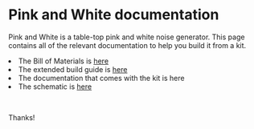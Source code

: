 <p><h1>Pink and White documentation</h1></p>
<p>Pink and White is a table-top pink and white noise generator. This page contains all of the relevant documentation to help you build it from a kit.</p>
<p><li>The Bill of Materials is <a href="https://github.com/ge-ep/pinkandwhite/blob/main/BOM.md" target="_blank">here</a></li>
   <li>The extended build guide is <a href="https://github.com/ge-ep/pinkandwhite/blob/main/Documents/buildguide.md" target="_blank">here</a></li>
   <li>The documentation that comes with the kit is here</li>
   <li>The schematic is <a href="github.com/ge-ep/pinkandwhite/blob/main/Documents/pinkandwhite-schematic.pdf" target="_blank">here</a></li></p>
<br>
<p>Thanks!</p>
